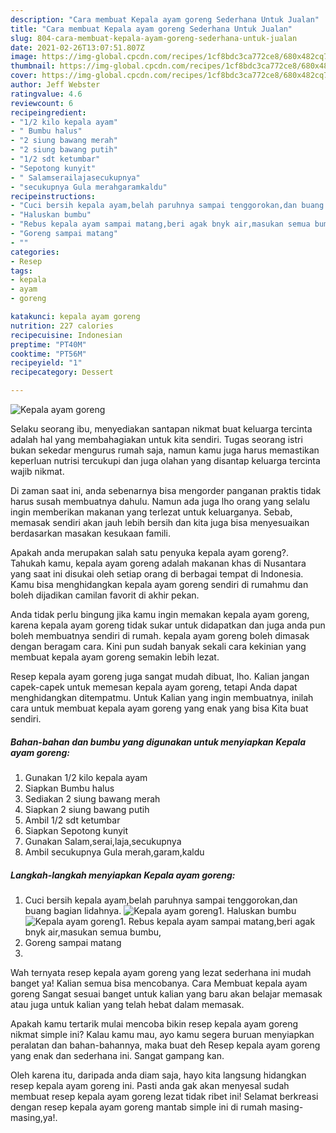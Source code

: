 ```yaml
---
description: "Cara membuat Kepala ayam goreng Sederhana Untuk Jualan"
title: "Cara membuat Kepala ayam goreng Sederhana Untuk Jualan"
slug: 804-cara-membuat-kepala-ayam-goreng-sederhana-untuk-jualan
date: 2021-02-26T13:07:51.807Z
image: https://img-global.cpcdn.com/recipes/1cf8bdc3ca772ce8/680x482cq70/kepala-ayam-goreng-foto-resep-utama.jpg
thumbnail: https://img-global.cpcdn.com/recipes/1cf8bdc3ca772ce8/680x482cq70/kepala-ayam-goreng-foto-resep-utama.jpg
cover: https://img-global.cpcdn.com/recipes/1cf8bdc3ca772ce8/680x482cq70/kepala-ayam-goreng-foto-resep-utama.jpg
author: Jeff Webster
ratingvalue: 4.6
reviewcount: 6
recipeingredient:
- "1/2 kilo kepala ayam"
- " Bumbu halus"
- "2 siung bawang merah"
- "2 siung bawang putih"
- "1/2 sdt ketumbar"
- "Sepotong kunyit"
- " Salamserailajasecukupnya"
- "secukupnya Gula merahgaramkaldu"
recipeinstructions:
- "Cuci bersih kepala ayam,belah paruhnya sampai tenggorokan,dan buang bagian lidahnya."
- "Haluskan bumbu"
- "Rebus kepala ayam sampai matang,beri agak bnyk air,masukan semua bumbu,"
- "Goreng sampai matang"
- ""
categories:
- Resep
tags:
- kepala
- ayam
- goreng

katakunci: kepala ayam goreng 
nutrition: 227 calories
recipecuisine: Indonesian
preptime: "PT40M"
cooktime: "PT56M"
recipeyield: "1"
recipecategory: Dessert

---
```



![Kepala ayam goreng](https://img-global.cpcdn.com/recipes/1cf8bdc3ca772ce8/680x482cq70/kepala-ayam-goreng-foto-resep-utama.jpg)

Selaku seorang ibu, menyediakan santapan nikmat buat keluarga tercinta adalah hal yang membahagiakan untuk kita sendiri. Tugas seorang istri bukan sekedar mengurus rumah saja, namun kamu juga harus memastikan keperluan nutrisi tercukupi dan juga olahan yang disantap keluarga tercinta wajib nikmat.

Di zaman  saat ini, anda sebenarnya bisa mengorder panganan praktis tidak harus susah membuatnya dahulu. Namun ada juga lho orang yang selalu ingin memberikan makanan yang terlezat untuk keluarganya. Sebab, memasak sendiri akan jauh lebih bersih dan kita juga bisa menyesuaikan berdasarkan masakan kesukaan famili. 



Apakah anda merupakan salah satu penyuka kepala ayam goreng?. Tahukah kamu, kepala ayam goreng adalah makanan khas di Nusantara yang saat ini disukai oleh setiap orang di berbagai tempat di Indonesia. Kamu bisa menghidangkan kepala ayam goreng sendiri di rumahmu dan boleh dijadikan camilan favorit di akhir pekan.

Anda tidak perlu bingung jika kamu ingin memakan kepala ayam goreng, karena kepala ayam goreng tidak sukar untuk didapatkan dan juga anda pun boleh membuatnya sendiri di rumah. kepala ayam goreng boleh dimasak dengan beragam cara. Kini pun sudah banyak sekali cara kekinian yang membuat kepala ayam goreng semakin lebih lezat.

Resep kepala ayam goreng juga sangat mudah dibuat, lho. Kalian jangan capek-capek untuk memesan kepala ayam goreng, tetapi Anda dapat menghidangkan ditempatmu. Untuk Kalian yang ingin membuatnya, inilah cara untuk membuat kepala ayam goreng yang enak yang bisa Kita buat sendiri.

<!--inarticleads1-->

##### Bahan-bahan dan bumbu yang digunakan untuk menyiapkan Kepala ayam goreng:

1. Gunakan 1/2 kilo kepala ayam
1. Siapkan  Bumbu halus
1. Sediakan 2 siung bawang merah
1. Siapkan 2 siung bawang putih
1. Ambil 1/2 sdt ketumbar
1. Siapkan Sepotong kunyit
1. Gunakan  Salam,serai,laja,secukupnya
1. Ambil secukupnya Gula merah,garam,kaldu




<!--inarticleads2-->

##### Langkah-langkah menyiapkan Kepala ayam goreng:

1. Cuci bersih kepala ayam,belah paruhnya sampai tenggorokan,dan buang bagian lidahnya.
<img src="https://img-global.cpcdn.com/steps/ba77fcbaedee9379/160x128cq70/kepala-ayam-goreng-langkah-memasak-1-foto.jpg" alt="Kepala ayam goreng">1. Haluskan bumbu
<img src="https://img-global.cpcdn.com/steps/542481aabc53ab1f/160x128cq70/kepala-ayam-goreng-langkah-memasak-2-foto.jpg" alt="Kepala ayam goreng">1. Rebus kepala ayam sampai matang,beri agak bnyk air,masukan semua bumbu,
1. Goreng sampai matang
1. 




Wah ternyata resep kepala ayam goreng yang lezat sederhana ini mudah banget ya! Kalian semua bisa mencobanya. Cara Membuat kepala ayam goreng Sangat sesuai banget untuk kalian yang baru akan belajar memasak atau juga untuk kalian yang telah hebat dalam memasak.

Apakah kamu tertarik mulai mencoba bikin resep kepala ayam goreng nikmat simple ini? Kalau kamu mau, ayo kamu segera buruan menyiapkan peralatan dan bahan-bahannya, maka buat deh Resep kepala ayam goreng yang enak dan sederhana ini. Sangat gampang kan. 

Oleh karena itu, daripada anda diam saja, hayo kita langsung hidangkan resep kepala ayam goreng ini. Pasti anda gak akan menyesal sudah membuat resep kepala ayam goreng lezat tidak ribet ini! Selamat berkreasi dengan resep kepala ayam goreng mantab simple ini di rumah masing-masing,ya!.

